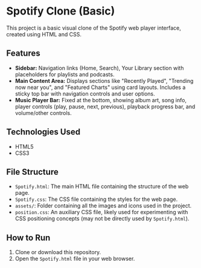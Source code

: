 # Spotify Clone (Basic)

This project is a basic visual clone of the Spotify web player interface, created using HTML and CSS.

## Features

*   **Sidebar:** Navigation links (Home, Search), Your Library section with placeholders for playlists and podcasts.
*   **Main Content Area:** Displays sections like "Recently Played", "Trending now near you", and "Featured Charts" using card layouts. Includes a sticky top bar with navigation controls and user options.
*   **Music Player Bar:** Fixed at the bottom, showing album art, song info, player controls (play, pause, next, previous), playback progress bar, and volume/other controls.

## Technologies Used

*   HTML5
*   CSS3

## File Structure

*   `Spotify.html`: The main HTML file containing the structure of the web page.
*   `Spotify.css`: The CSS file containing the styles for the web page.
*   `assets/`: Folder containing all the images and icons used in the project.
*   `position.css`: An auxiliary CSS file, likely used for experimenting with CSS positioning concepts (may not be directly used by `Spotify.html`).

## How to Run

1.  Clone or download this repository.
2.  Open the `Spotify.html` file in your web browser.